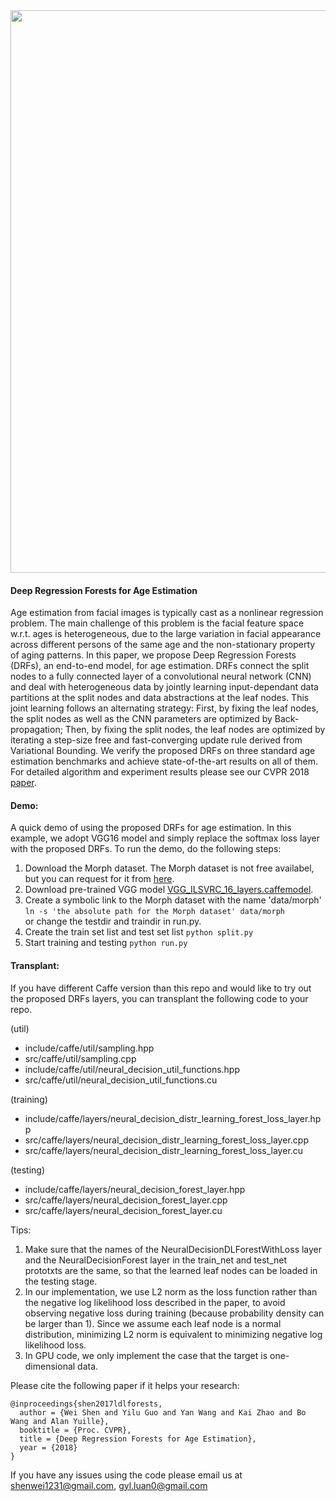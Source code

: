 <img align="center" src="http://wei-shen.weebly.com/uploads/2/3/8/2/23825939/drf_orig.png" width="900">

#### Deep Regression Forests for Age Estimation

Age estimation from facial images is typically cast as a nonlinear regression problem. The main challenge of this problem is the facial feature space w.r.t. ages is heterogeneous, due to the large variation in facial appearance across different persons of the same age and the non-stationary property of aging patterns. In this paper, we propose Deep Regression Forests (DRFs), an end-to-end model, for age estimation. DRFs connect the split nodes to a fully connected layer of a convolutional neural network (CNN) and deal with heterogeneous data by jointly learning input-dependant data partitions at the split nodes and data abstractions at the leaf nodes. This joint learning follows an alternating strategy: First, by fixing the leaf nodes, the split nodes as well as the CNN parameters are optimized by Back-propagation; Then, by fixing the split nodes, the leaf nodes are optimized by iterating a step-size free and fast-converging update rule derived from Variational Bounding. We verify the proposed DRFs on three standard age estimation benchmarks and achieve state-of-the-art results on all of them. For detailed algorithm and experiment results please see our CVPR 2018 [paper](https://arxiv.org/abs/1712.07195).

#### Demo: 
A quick demo of using the proposed DRFs for age estimation. In this example, we adopt VGG16 model and simply replace the softmax loss layer with the proposed DRFs.
To run the demo, do the following steps:
1. Download the Morph dataset. The Morph dataset is not free availabel, but you can request for it from [here](https://ebill.uncw.edu/C20231_ustores/web/store_main.jsp?STOREID=4).
2. Download pre-trained VGG model [VGG_ILSVRC_16_layers.caffemodel](http://www.robots.ox.ac.uk/~vgg/software/very_deep/caffe/VGG_ILSVRC_16_layers.caffemodel).
3. Create a symbolic link to the Morph dataset with the name 'data/morph'
    `ln -s 'the absolute path for the Morph dataset' data/morph`  
	or change the testdir and traindir in run.py.  
4. Create the train set list and test set list
	`python split.py`
5. Start training and testing
     `python run.py`

#### Transplant:
If you have different Caffe version than this repo and would like to try out the proposed DRFs layers, you can transplant the following code to your repo.

(util) 
 - include/caffe/util/sampling.hpp
 - src/caffe/util/sampling.cpp
 - include/caffe/util/neural_decision_util_functions.hpp
 - src/caffe/util/neural_decision_util_functions.cu

(training) 
 - include/caffe/layers/neural_decision_distr_learning_forest_loss_layer.hpp 
 - src/caffe/layers/neural_decision_distr_learning_forest_loss_layer.cpp
 - src/caffe/layers/neural_decision_distr_learning_forest_loss_layer.cu

(testing) 
 - include/caffe/layers/neural_decision_forest_layer.hpp 
 - src/caffe/layers/neural_decision_forest_layer.cpp
 - src/caffe/layers/neural_decision_forest_layer.cu

Tips: 
1. Make sure that the names of the NeuralDecisionDLForestWithLoss layer and the NeuralDecisionForest layer in the train_net and test_net prototxts are the same, so that the learned leaf nodes can be loaded in the testing stage.
2. In our implementation, we use L2 norm as the loss function rather than the negative log likelihood loss described in the paper, to avoid observing negative loss during training (because probability density can be larger than 1). Since we assume each leaf node is a normal distribution, minimizing L2 norm is equivalent to minimizing negative log likelihood loss.
3. In GPU code, we only implement the case that the target is one-dimensional data.

Please cite the following paper if it helps your research:

    @inproceedings{shen2017ldlforests,
      author = {Wei Shen and Yilu Guo and Yan Wang and Kai Zhao and Bo Wang and Alan Yuille},
      booktitle = {Proc. CVPR},
      title = {Deep Regression Forests for Age Estimation},
      year = {2018}
    }

If you have any issues using the code please email us at shenwei1231@gmail.com, gyl.luan0@gmail.com